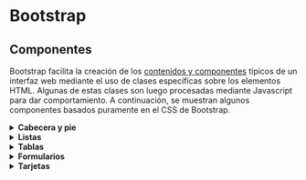 # Bootstrap
## Componentes

Bootstrap facilita la creación de los [contenidos y componentes](https://getbootstrap.com/docs/5.3/examples/cheatsheet/) típicos de un interfaz web mediante el uso de clases específicas sobre los elementos HTML. Algunas de estas clases son luego procesadas mediante Javascript para dar comportamiento. A continuación, se muestran algunos componentes basados puramente en el CSS de Bootstrap.

<details onclick='setTimeout(function(){__CPEmbed(".cp-later")},1)'><summary><strong>Cabecera y pie</strong></summary><br/>
<div class="cp-later" data-height="350" data-theme-id="light" data-default-tab="html,result" data-editable="true" style="opacity:0" data-prefill='{"stylesheets":["https://cdn.jsdelivr.net/npm/bootstrap@5.3.0-alpha1/dist/css/bootstrap.min.css","https://cdn.jsdelivr.net/npm/bootstrap-icons@1.10.3/font/bootstrap-icons.css"]}'>
  <pre data-lang="html">&lt;body>
  &lt;nav class="navbar navbar-expand bg-dark" data-bs-theme="dark">
    &lt;div class="container-fluid">
      &lt;a class="navbar-brand" href="#">&lt;i class="bi bi-lightbulb-fill">&lt;/i> Nombre de la web&lt;/a>
      &lt;ul class="navbar-nav ml-auto">
        &lt;li class="nav-item">
          &lt;a class="nav-link active" aria-current="page" href="#">Sección 1&lt;/a>
        &lt;/li>
        &lt;li class="nav-item">
          &lt;a class="nav-link" href="#">Sección 2&lt;/a>
        &lt;/li>
        &lt;li class="nav-item">
          &lt;a class="nav-link" href="#">Sección 3&lt;/a>
        &lt;/li>
        &lt;li class="nav-item">
          &lt;a class="nav-link disabled">Sección 4&lt;/a>
        &lt;/li>
      &lt;/ul>
    &lt;/div>
  &lt;/nav>
  &lt;main>&lt;/main>
  &lt;footer class="fixed-bottom">
    &lt;p class="border-top pt-3 text-center text-muted">&copy; 2023 Nombre de la web&lt;/p>
  &lt;/footer>
&lt;/body></pre>
  <pre data-lang="css">html { font-size: 50%; }</pre></div>
<br/></details>

<details onclick='setTimeout(function(){__CPEmbed(".cp-later")},1)'><summary><strong>Listas</strong></summary><br/>
<div class="cp-later" data-height="350" data-theme-id="light" data-default-tab="html,result" data-editable="true" style="opacity:0" data-prefill='{"stylesheets":["https://cdn.jsdelivr.net/npm/bootstrap@5.3.0-alpha1/dist/css/bootstrap.min.css","https://cdn.jsdelivr.net/npm/bootstrap-icons@1.10.3/font/bootstrap-icons.css"]}'>
  <pre data-lang="html">&lt;body>
&lt;ul class="list-group list-group-numbered">
  &lt;li class="list-group-item">Elemento normal&lt;/li>
  &lt;li class="list-group-item list-group-item-info">Elemento con color&lt;/li>  
  &lt;li class="list-group-item active" aria-current="true">Elemento activado&lt;/li> 
  &lt;li class="list-group-item disabled" aria-disabled="true">Elemento desactivado&lt;/li>
  &lt;li class="list-group-item list-group-item-action">Elemento interactivo&lt;/li>
&lt;/ul>
&lt;/body></pre>
  <pre data-lang="css">html { font-size: 75%; padding: 2rem; }</pre></div>
<br/></details>

<details onclick='setTimeout(function(){__CPEmbed(".cp-later")},1)'><summary><strong>Tablas</strong></summary><br/>
<div class="cp-later" data-height="350" data-theme-id="light" data-default-tab="html,result" data-editable="true" style="opacity:0" data-prefill='{"stylesheets":["https://cdn.jsdelivr.net/npm/bootstrap@5.3.0-alpha1/dist/css/bootstrap.min.css","https://cdn.jsdelivr.net/npm/bootstrap-icons@1.10.3/font/bootstrap-icons.css"]}'>
  <pre data-lang="html">&lt;body>
&lt;table class="table table-striped table-hover table-responsive">
  &lt;caption>Estilos de tablas en Bootstrap&lt;/caption>
  &lt;thead>
    &lt;tr>
      &lt;th scope="col">#&lt;/th>
      &lt;th scope="col">Tipos&lt;/th>
      &lt;th scope="col">Clase&lt;/th>
      &lt;th scope="col">Ejemplo&lt;/th>
    &lt;/tr>
  &lt;/thead>
  &lt;tbody>
    &lt;tr>
      &lt;th scope="row">1&lt;/th>
      &lt;td>Con colores&lt;/td>
      &lt;td>&lt;code>table-{color}&lt;/code>&lt;/td>
      &lt;td>&lt;code>&amp;lt;tr class="table-info">&lt;/code>&lt;/td>
    &lt;/tr>
    &lt;tr>
      &lt;th scope="row">2&lt;/th>
      &lt;td>Con franjas&lt;/td>
      &lt;td>&lt;code>table-striped&lt;/code>&lt;/td>
      &lt;td>&lt;code>&amp;lt;table class="table table-striped">&lt;/code>&lt;/td>
    &lt;/tr>
    &lt;tr>
      &lt;th scope="row">3&lt;/th>
      &lt;td>Interactiva&lt;/td>
      &lt;td>&lt;code>table-hover&lt;/code>&lt;/td>
      &lt;td>&lt;code>&amp;lt;table class="table table-hover">&lt;/code>&lt;/td>
    &lt;/tr>
    &lt;tr>
      &lt;th scope="row">4&lt;/th>
      &lt;td>Sin bordes&lt;/td>
      &lt;td>&lt;code>table-borderless&lt;/code>&lt;/td>
      &lt;td>&lt;code>&amp;lt;table class="table table-borderless">&lt;/code>&lt;/td>
    &lt;/tr>
    &lt;tr>
      &lt;th scope="row">5&lt;/th>
      &lt;td>Responsiva&lt;/td>
      &lt;td>&lt;code>table-responsive&lt;/code>&lt;/td>
      &lt;td>&lt;code>&amp;lt;table class="table table-responsive">&lt;/code>&lt;/td>
    &lt;/tr>
  &lt;/tbody>
&lt;/table>
&lt;/body></pre>
  <pre data-lang="css">html { font-size: 50%; padding: 2rem; }</pre></div>
<br/></details>

<details onclick='setTimeout(function(){__CPEmbed(".cp-later")},1)'><summary><strong>Formularios</strong></summary><br/>
<div class="cp-later" data-height="350" data-theme-id="light" data-default-tab="html,result" data-editable="true" style="opacity:0" data-prefill='{"stylesheets":["https://cdn.jsdelivr.net/npm/bootstrap@5.3.0-alpha1/dist/css/bootstrap.min.css","https://cdn.jsdelivr.net/npm/bootstrap-icons@1.10.3/font/bootstrap-icons.css"]}'>
  <pre data-lang="html">&lt;body>
  &lt;form class="row g-3">
    &lt;div class="col-md-12">
      &lt;label for="usuario" class="form-label">Usuario&lt;/label>
      &lt;div class="input-group">
        &lt;input type="text" class="form-control" id="usuario" required="">
        &lt;span class="input-group-text" id="inputGroupPrepend">@gmail.com&lt;/span>
      &lt;/div>
    &lt;/div>
    &lt;div class="col-md-12 form-floating">
      &lt;textarea class="form-control" placeholder="Añade un comentario" id="comment" style="height: 70px">&lt;/textarea>
      &lt;label for="comment">Comentario&lt;/label>
    &lt;/div>
    &lt;div class="col-12">
      &lt;div class="row justify-content-end">
        &lt;div class="col-auto">
          &lt;div class="form-check form-check-inline">
            &lt;input class="form-check-input" type="checkbox" value="" id="notificacion" checked="">
            &lt;label class="form-check-label" for="notificacion">Notificar&lt;/label>
          &lt;/div>
          &lt;div class="form-check form-check-inline">
            &lt;input class="form-check-input" type="checkbox" value="" id="importante">
            &lt;label class="form-check-label" for="importante">Importante&lt;/label>
          &lt;/div>
        &lt;/div>
      &lt;/div>
    &lt;/div>
    &lt;div class="col-12">
      &lt;button class="btn btn-primary" type="submit">Enviar&lt;/button>
    &lt;/div>
  &lt;/form>
&lt;/body></pre>
  <pre data-lang="css">html { font-size: 75%; padding: 2rem; }</pre></div>
<br/></details>

<details onclick='setTimeout(function(){__CPEmbed(".cp-later")},1)'><summary><strong>Tarjetas</strong></summary><br/>
<div class="cp-later" data-height="350" data-theme-id="light" data-default-tab="html,result" data-editable="true" style="opacity:0" data-prefill='{"stylesheets":["https://cdn.jsdelivr.net/npm/bootstrap@5.3.0-alpha1/dist/css/bootstrap.min.css","https://cdn.jsdelivr.net/npm/bootstrap-icons@1.10.3/font/bootstrap-icons.css"]}'>
  <pre data-lang="html">&lt;body>
  &lt;div class="card">
  &lt;div class="card-header">Destacado&lt;/div>
  &lt;div class="card-body row">
    &lt;div class="col">
      &lt;h5 class="card-title">Título&lt;/h5>
      &lt;p class="card-text">Descripción de la tarjeta&lt;/p>
      &lt;a href="#" class="btn btn-primary">Continuar&lt;/a>
    &lt;/div>
    &lt;figure class="col-auto px-4 text-center">
      &lt;i class="bi bi-file-earmark-image" style="font-size: 4rem; color:gray;">&lt;/i>
      &lt;figcaption>Imagen&lt;/figcaption>
    &lt;/figure>
  &lt;/div>
  &lt;div class="card-footer text-muted">Pie&lt;/div>
&lt;/div>
&lt;/body></pre>
  <pre data-lang="css">html { font-size: 75%; padding: 2rem; }</pre></div>
</details>